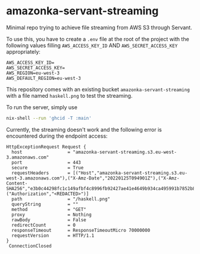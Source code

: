 # amazonka-servant-streaming

Minimal repo trying to achieve file streaming from AWS S3 through Servant.

To use this, you have to create a `.env` file at the root of the project with the following values filling `AWS_ACCESS_KEY_ID` AND `AWS_SECRET_ACCESS_KEY` appropriately:

```
AWS_ACCESS_KEY_ID=
AWS_SECRET_ACCESS_KEY=
AWS_REGION=eu-west-3
AWS_DEFAULT_REGION=eu-west-3
```

This repository comes with an existing bucket `amazonka-servant-streaming` with a file named `haskell.png` to test the streaming.

To run the server, simply use
```sh
nix-shell --run 'ghcid -T :main'
```

Currently, the streaming doesn't work and the following error is encountered during the endpoint access:

```
HttpExceptionRequest Request {
  host                 = "amazonka-servant-streaming.s3.eu-west-3.amazonaws.com"
  port                 = 443
  secure               = True
  requestHeaders       = [("Host","amazonka-servant-streaming.s3.eu-west-3.amazonaws.com"),("X-Amz-Date","20220125T094901Z"),("X-Amz-Content-SHA256","e3b0c44298fc1c149afbf4c8996fb92427ae41e4649b934ca495991b7852b855"),("Authorization","<REDACTED>")]
  path                 = "/haskell.png"
  queryString          = ""
  method               = "GET"
  proxy                = Nothing
  rawBody              = False
  redirectCount        = 0
  responseTimeout      = ResponseTimeoutMicro 70000000
  requestVersion       = HTTP/1.1
}
 ConnectionClosed
 ```
